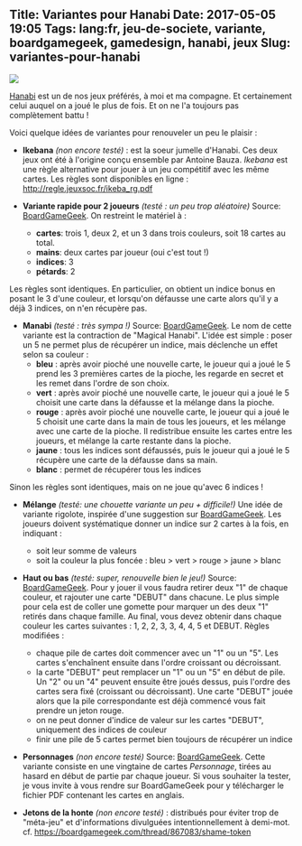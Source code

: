 Title: Variantes pour Hanabi
Date: 2017-05-05 19:05
Tags: lang:fr, jeu-de-societe, variante, boardgamegeek, gamedesign, hanabi, jeux
Slug: variantes-pour-hanabi
---
[![](images/2017/05/utakata_hanabi___sasuke_ver__by_net1204-d3icqzj.jpg)](http://net1204.deviantart.com/art/Utakata-Hanabi-212226463)

[Hanabi](https://www.trictrac.net/jeu-de-societe/hanabi) est un de nos jeux préférés, à moi et ma compagne. Et certainement celui auquel on a joué le plus de fois. Et on ne l'a toujours pas complètement battu !

Voici quelque idées de variantes pour renouveler un peu le plaisir :

- **Ikebana** _(non encore testé)_ : est la soeur jumelle d'Hanabi. Ces deux jeux ont été à l'origine conçu ensemble par Antoine Bauza. _Ikebana_ est une règle alternative pour jouer à un jeu compétitif avec les même cartes. Les règles sont disponibles en ligne : http://regle.jeuxsoc.fr/ikeba_rg.pdf

- **Variante rapide pour 2 joueurs** _(testé : un peu trop aléatoire)_ Source: [BoardGameGeek](https://boardgamegeek.com/thread/1122247/quick-hanabi-2-experienced-players).
On restreint le matériel à :
  * **cartes**: trois 1, deux 2, et un 3 dans trois couleurs, soit 18 cartes au total.
  * **mains**: deux cartes par joueur (oui c'est tout !)
  * **indices**: 3
  * **pétards**: 2

Les règles sont identiques. En particulier, on obtient un indice bonus en posant le 3 d'une couleur, et lorsqu'on défausse une carte alors qu'il y a déjà 3 indices, on n'en récupère pas.

- **Manabi** _(testé : très sympa !)_ Source: [BoardGameGeek](https://boardgamegeek.com/thread/1237441/manabi-magical-hanabi-variant). Le nom de cette variante est la contraction de "Magical Hanabi". L'idée est simple : poser un 5 ne permet plus de récupérer un indice, mais déclenche un effet selon sa couleur :
  * **bleu** : après avoir pioché une nouvelle carte, le joueur qui a joué le 5 prend les 3 premières cartes de la pioche, les regarde en secret et les remet dans l'ordre de son choix.
  * **vert** : après avoir pioché une nouvelle carte, le joueur qui a joué le 5 choisit une carte dans la défausse et la mélange dans la pioche.
  * **rouge** : après avoir pioché une nouvelle carte, le joueur qui a joué le 5 choisit une carte dans la main de tous les joueurs, et les mélange avec une carte de la pioche. Il redistribue ensuite les cartes entre les joueurs, et mélange la carte restante dans la pioche.
  * **jaune** : tous les indices sont défaussés, puis le joueur qui a joué le 5 récupère une carte de la défausse dans sa main.
  * **blanc** : permet de récupérer tous les indices

Sinon les règles sont identiques, mais on ne joue qu'avec 6 indices !

- **Mélange** _(testé: une chouette variante un peu + difficile!)_ Une idée de variante rigolote, inspirée d'une suggestion sur [BoardGameGeek](https://boardgamegeek.com/thread/1757782/blended-variant). Les joueurs doivent systématique donner un indice sur 2 cartes à la fois, en indiquant :
  * soit leur somme de valeurs
  * soit la couleur la plus foncée : bleu > vert > rouge > jaune > blanc

- **Haut ou bas** _(testé: super, renouvelle bien le jeu!)_ Source: [BoardGameGeek](https://boardgamegeek.com/thread/1213533/or-down-variant-experienced-players). Pour y jouer il vous faudra retirer deux "1" de chaque couleur, et rajouter une carte "DEBUT" dans chacune. Le plus simple pour cela est de coller une gomette pour marquer un des deux "1" retirés dans chaque famille.
Au final, vous devez obtenir dans chaque couleur les cartes suivantes : 1, 2, 2, 3, 3, 4, 4, 5 et DEBUT.
Règles modifiées :

  * chaque pile de cartes doit commencer avec un "1" ou un "5". Les cartes s'enchaînent ensuite dans l'ordre croissant ou décroissant.
  * la carte "DEBUT" peut remplacer un "1" ou un "5" en début de pile. Un "2" ou un "4" peuvent ensuite être joués dessus, puis l'ordre des cartes sera fixé (croissant ou décroissant). Une carte "DEBUT" jouée alors que la pile correspondante est déjà commencé vous fait prendre un jeton rouge.
  * on ne peut donner d'indice de valeur sur les cartes "DEBUT", uniquement des indices de couleur
  * finir une pile de 5 cartes permet bien toujours de récupérer un indice
    
- **Personnages** _(non encore testé)_ Source: [BoardGameGeek](https://boardgamegeek.com/thread/1688194/hanabi-characters-variant). Cette variante consiste en une vingtaine de cartes _Personnage_, tirées au hasard en début de partie par chaque joueur. Si vous souhaiter la tester, je vous invite à vous rendre sur BoardGameGeek pour y télécharger le fichier PDF contenant les cartes en anglais.

- **Jetons de la honte** _(non encore testé)_ : distribués pour éviter trop de "méta-jeu" et d'informations divulguées intentionnellement à demi-mot. cf. https://boardgamegeek.com/thread/867083/shame-token
